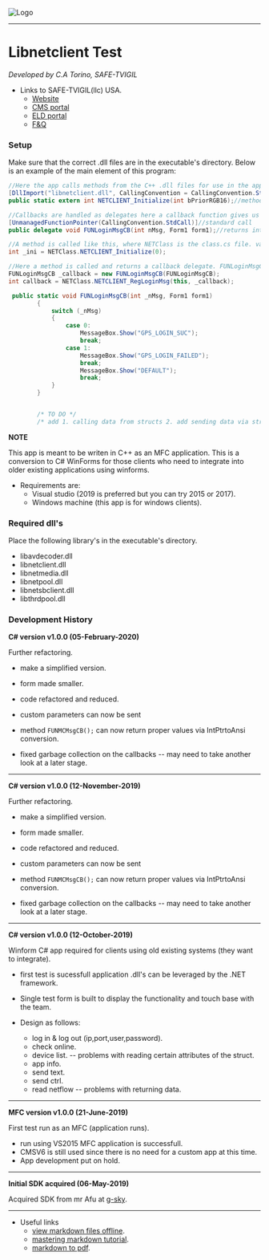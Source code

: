 ![Logo](https://cms.safe-tvigil.com/img/vigillogo/logosmwhite.png)

---

# Libnetclient Test

*Developed by C.A Torino, SAFE-TVIGIL*
* Links to SAFE-TVIGIL(llc) USA.
    * [Website](https://safe-tvigil.com)
    * [CMS portal](https://cms.safe-tvigil.com)
    * [ELD portal](https://eld.safe-tvigil.com)
    * [F&Q](https://tickets.safe-tvigil.com)
    

### Setup

Make sure that the correct .dll files are in the executable's directory. Below is an example of the main element of this program:

```C#
//Here the app calls methods from the C++ .dll files for use in the application.
[DllImport("libnetclient.dll", CallingConvention = CallingConvention.StdCall)]//standard call
public static extern int NETCLIENT_Initialize(int bPriorRGB16);//method called as static

//Callbacks are handled as delegates here a callback function gives us an int value.
[UnmanagedFunctionPointer(CallingConvention.StdCall)]//standard call
public delegate void FUNLoginMsgCB(int nMsg, Form1 form1);//returns int nMsg & form1 is the current form it resides on.

//A method is called like this, where NETClass is the class.cs file. variables are passed to the functions as usual
int _ini = NETClass.NETCLIENT_Initialize(0);

//Here a method is called and returns a callback delegate. FUNLoginMsgCB is the delegate function see example
FUNLoginMsgCB _callback = new FUNLoginMsgCB(FUNLoginMsgCB);
int callback = NETClass.NETCLIENT_RegLoginMsg(this, _callback);

 public static void FUNLoginMsgCB(int _nMsg, Form1 form1)
        {
            switch (_nMsg)
            {
                case 0:
                    MessageBox.Show("GPS_LOGIN_SUC");
                    break;
                case 1:
                    MessageBox.Show("GPS_LOGIN_FAILED");
                    break;
                    MessageBox.Show("DEFAULT");
                    break;
            }
        }


        /* TO DO */
        /* add 1. calling data from structs 2. add sending data via struct. */

```

**NOTE**

This app is meant to be writen in C++ as an MFC application. 
This is a conversion to C# WinForms for those clients who need to integrate into older existing applications using winforms.

* Requirements are:
    * Visual studio (2019 is preferred but you can try 2015 or 2017).
    * Windows machine (this app is for windows clients).

### Required dll's

Place the following library's in the executable's directory.

* libavdecoder.dll
* libnetclient.dll
* libnetmedia.dll
* libnetpool.dll
* libnetsbclient.dll
* libthrdpool.dll

### Development History

**C# version v1.0.0 (05-February-2020)**

Further refactoring.

* make a simplified version.

* form made smaller.
* code refactored and reduced.
* custom parameters can now be sent
* method ```FUNMCMsgCB();``` can now return proper values via IntPtrtoAnsi conversion.
* fixed garbage collection on the callbacks -- may need to take another look at a later stage.

---

**C# version v1.0.0 (12-November-2019)**

Further refactoring.

* make a simplified version.

* form made smaller.
* code refactored and reduced.
* custom parameters can now be sent
* method ```FUNMCMsgCB();``` can now return proper values via IntPtrtoAnsi conversion.
* fixed garbage collection on the callbacks -- may need to take another look at a later stage.

---

**C# version v1.0.0 (12-October-2019)**

Winform C# app required for clients using old existing systems (they want to integrate).

* first test is sucessfull application .dll's can be leveraged by the .NET framework.
* Single test form is built to display the functionality and touch base with the team.

* Design as follows:
    * log in & log out (ip,port,user,password).
    * check online.
    * device list. -- problems with reading certain attributes of the struct.
    * app info.
    * send text.
    * send ctrl.
    * read netflow -- problems with returning data.

---

**MFC version v1.0.0 (21-June-2019)**

First test run as an MFC (application runs).

* run using VS2015 MFC application is successfull.
* CMSV6 is still used since there is no need for a custom app at this time.
* App development put on hold.

---

**Initial SDK acquired (06-May-2019)**

Acquired SDK from mr Afu at [g-sky](http://www.g-sky.cn).

---

* Useful links
    * [view markdown files offline](https://stackoverflow.com/questions/9843609/view-markdown-files-offline).
    * [mastering markdown tutorial](https://guides.github.com/features/mastering-markdown/).
    * [markdown to pdf](https://www.markdowntopdf.com/).